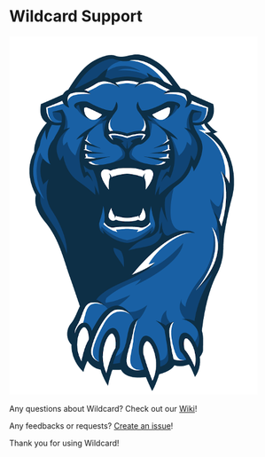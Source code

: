 # Wildcard Support

![](./wildcard.png)

Any questions about Wildcard? Check out our [Wiki](https://github.com/w6d-io/support/wiki)!


Any feedbacks or requests? [Create an issue](https://github.com/w6d-io/support/issues/new)!


Thank you for using Wildcard!
